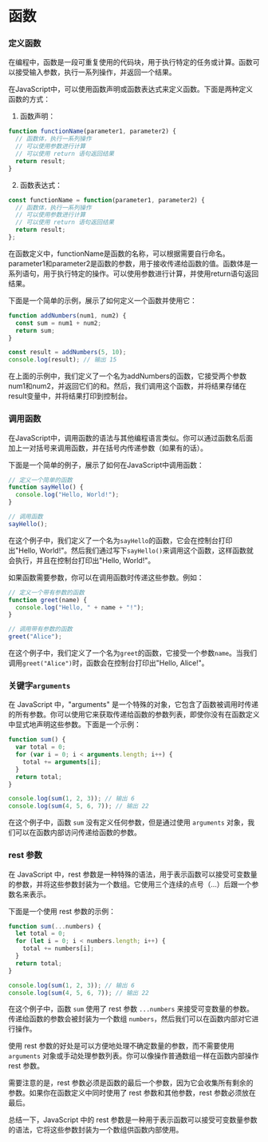 # 函数

### 定义函数

在编程中，函数是一段可重复使用的代码块，用于执行特定的任务或计算。函数可以接受输入参数，执行一系列操作，并返回一个结果。

在JavaScript中，可以使用函数声明或函数表达式来定义函数。下面是两种定义函数的方式：

1. 函数声明：

```javascript
function functionName(parameter1, parameter2) {
  // 函数体，执行一系列操作
  // 可以使用参数进行计算
  // 可以使用 return 语句返回结果
  return result;
}
```

2. 函数表达式：

```javascript
const functionName = function(parameter1, parameter2) {
  // 函数体，执行一系列操作
  // 可以使用参数进行计算
  // 可以使用 return 语句返回结果
  return result;
};
```

在函数定义中，functionName是函数的名称，可以根据需要自行命名。parameter1和parameter2是函数的参数，用于接收传递给函数的值。函数体是一系列语句，用于执行特定的操作。可以使用参数进行计算，并使用return语句返回结果。

下面是一个简单的示例，展示了如何定义一个函数并使用它：

```javascript
function addNumbers(num1, num2) {
  const sum = num1 + num2;
  return sum;
}

const result = addNumbers(5, 10);
console.log(result); // 输出 15
```

在上面的示例中，我们定义了一个名为addNumbers的函数，它接受两个参数num1和num2，并返回它们的和。然后，我们调用这个函数，并将结果存储在result变量中，并将结果打印到控制台。

### 调用函数

在JavaScript中，调用函数的语法与其他编程语言类似。你可以通过函数名后面加上一对括号来调用函数，并在括号内传递参数（如果有的话）。

下面是一个简单的例子，展示了如何在JavaScript中调用函数：

```javascript
// 定义一个简单的函数
function sayHello() {
  console.log("Hello, World!");
}

// 调用函数
sayHello();
```

在这个例子中，我们定义了一个名为`sayHello`的函数，它会在控制台打印出"Hello, World!"。然后我们通过写下`sayHello()`来调用这个函数，这样函数就会执行，并且在控制台打印出"Hello, World!"。

如果函数需要参数，你可以在调用函数时传递这些参数。例如：

```javascript
// 定义一个带有参数的函数
function greet(name) {
  console.log("Hello, " + name + "!");
}

// 调用带有参数的函数
greet("Alice");
```

在这个例子中，我们定义了一个名为`greet`的函数，它接受一个参数`name`。当我们调用`greet("Alice")`时，函数会在控制台打印出"Hello, Alice!"。

### 关键字`arguments`

在 JavaScript 中，"arguments" 是一个特殊的对象，它包含了函数被调用时传递的所有参数。你可以使用它来获取传递给函数的参数列表，即使你没有在函数定义中显式地声明这些参数。下面是一个示例：

```javascript
function sum() {
  var total = 0;
  for (var i = 0; i < arguments.length; i++) {
    total += arguments[i];
  }
  return total;
}

console.log(sum(1, 2, 3)); // 输出 6
console.log(sum(4, 5, 6, 7)); // 输出 22
```

在这个例子中，函数 `sum` 没有定义任何参数，但是通过使用 `arguments` 对象，我们可以在函数内部访问传递给函数的参数。

### rest 参数

在 JavaScript 中，rest 参数是一种特殊的语法，用于表示函数可以接受可变数量的参数，并将这些参数封装为一个数组。它使用三个连续的点号（...）后跟一个参数名来表示。

下面是一个使用 rest 参数的示例：

```javascript
function sum(...numbers) {
  let total = 0;
  for (let i = 0; i < numbers.length; i++) {
    total += numbers[i];
  }
  return total;
}

console.log(sum(1, 2, 3)); // 输出 6
console.log(sum(4, 5, 6, 7)); // 输出 22
```

在这个例子中，函数 `sum` 使用了 rest 参数 `...numbers` 来接受可变数量的参数。传递给函数的参数会被封装为一个数组 `numbers`，然后我们可以在函数内部对它进行操作。

使用 rest 参数的好处是可以方便地处理不确定数量的参数，而不需要使用 `arguments` 对象或手动处理参数列表。你可以像操作普通数组一样在函数内部操作 rest 参数。

需要注意的是，rest 参数必须是函数的最后一个参数，因为它会收集所有剩余的参数。如果你在函数定义中同时使用了 rest 参数和其他参数，rest 参数必须放在最后。

总结一下，JavaScript 中的 rest 参数是一种用于表示函数可以接受可变数量参数的语法，它将这些参数封装为一个数组供函数内部使用。
